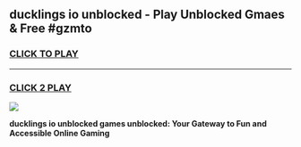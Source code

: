 
## ducklings io unblocked - Play Unblocked Gmaes & Free #gzmto
<h3>
<a href="https://news.freeplayer.one?title=ducklings_io_unblocked&ref=26F">CLICK TO PLAY</a></h3>
<hr>

<h3>
<a href="https://news.freeplayer.one?title=ducklings_io_unblocked&ref=26F">CLICK 2 PLAY</a>
  
</h3>

<a href="https://news.freeplayer.one?title=ducklings_io_unblocked&ref=26F/"><img src="https://clearcache.store/games.png"></a>


**ducklings io unblocked games unblocked: Your Gateway to Fun and Accessible Online Gaming**
